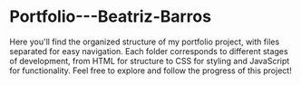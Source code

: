 # Portfolio---Beatriz-Barros
Here you'll find the organized structure of my portfolio project, with files separated for easy navigation. Each folder corresponds to different stages of development, from HTML for structure to CSS for styling and JavaScript for functionality. Feel free to explore and follow the progress of this project!
